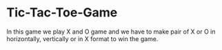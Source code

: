 # Tic-Tac-Toe-Game
In this game we play X and O game and we have to make pair of X or O in horizontally, vertically or in X format to win the game.
